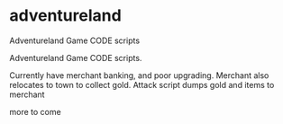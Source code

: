 # adventureland
Adventureland Game CODE scripts


Adventureland Game CODE scripts.

Currently have merchant banking, and poor upgrading. Merchant also relocates to town to collect gold.
Attack script dumps gold and items to merchant

more to come
